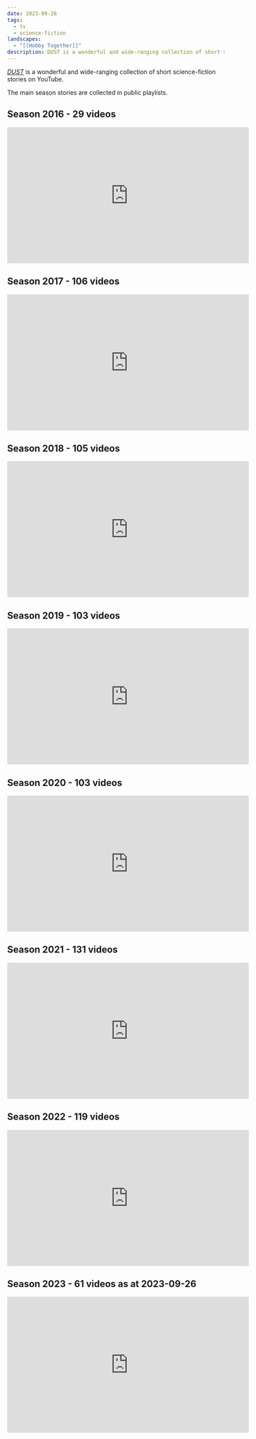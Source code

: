 ```yaml
---
date: 2023-09-26
tags:
  - tv
  - science-fiction
landscapes:
  - "[[Hobby Together]]"
description: DUST is a wonderful and wide-ranging collection of short science-fiction stories on YouTube.
---
```

*[DUST](https://www.youtube.com/@watchdust)* is a wonderful and wide-ranging collection of short science-fiction stories on YouTube.

The main season stories are collected in public playlists.

## Season 2016 - 29 videos
<iframe width="560" height="315" src="https://www.youtube.com/embed/videoseries?si=3GONX7Bpbji3nddO&amp;list=PLTUN1CaiMGrhspZbPyX8nw8fP-o9lSLX3" title="YouTube video player" frameborder="0" allow="accelerometer; autoplay; clipboard-write; encrypted-media; gyroscope; picture-in-picture; web-share" allowfullscreen></iframe>

## Season 2017 - 106 videos
<iframe width="560" height="315" src="https://www.youtube.com/embed/videoseries?si=e8PxqBA9LQYN7IS2&amp;list=PLTUN1CaiMGrg-6HC3PzPHsF6cprAjYrqw" title="YouTube video player" frameborder="0" allow="accelerometer; autoplay; clipboard-write; encrypted-media; gyroscope; picture-in-picture; web-share" allowfullscreen></iframe>

## Season 2018 - 105 videos
<iframe width="560" height="315" src="https://www.youtube.com/embed/videoseries?si=kW-7zbCQrs2yRAqg&amp;list=PLTUN1CaiMGri0G8NEZAn6pcpzsApLE1f_" title="YouTube video player" frameborder="0" allow="accelerometer; autoplay; clipboard-write; encrypted-media; gyroscope; picture-in-picture; web-share" allowfullscreen></iframe>

## Season 2019 - 103 videos
<iframe width="560" height="315" src="https://www.youtube.com/embed/videoseries?si=Dd06P7r-L9nyAFWj&amp;list=PLTUN1CaiMGrh-YMwD7tGFvlSOxOLgqioB" title="YouTube video player" frameborder="0" allow="accelerometer; autoplay; clipboard-write; encrypted-media; gyroscope; picture-in-picture; web-share" allowfullscreen></iframe>

## Season 2020 - 103 videos
<iframe width="560" height="315" src="https://www.youtube.com/embed/videoseries?si=TIE8EOpbzdFggVyS&amp;list=PLTUN1CaiMGrj0OvXG2mNFSLc4iu-nuT96" title="YouTube video player" frameborder="0" allow="accelerometer; autoplay; clipboard-write; encrypted-media; gyroscope; picture-in-picture; web-share" allowfullscreen></iframe>

## Season 2021 - 131 videos
<iframe width="560" height="315" src="https://www.youtube.com/embed/videoseries?si=czvKDg7VUDDWQXFa&amp;list=PLTUN1CaiMGrhsjGvMuN0Qk-Q5pRrmloMC" title="YouTube video player" frameborder="0" allow="accelerometer; autoplay; clipboard-write; encrypted-media; gyroscope; picture-in-picture; web-share" allowfullscreen></iframe>

## Season 2022 - 119 videos
<iframe width="560" height="315" src="https://www.youtube.com/embed/videoseries?si=2kFNCFkcoF4a7px0&amp;list=PLTUN1CaiMGrhs47jK3Z6AE36XqQOH7TUG" title="YouTube video player" frameborder="0" allow="accelerometer; autoplay; clipboard-write; encrypted-media; gyroscope; picture-in-picture; web-share" allowfullscreen></iframe>

## Season 2023 - 61 videos as at 2023-09-26
<iframe width="560" height="315" src="https://www.youtube.com/embed/videoseries?si=Ess3QfJe0WH4rINe&amp;list=PLTUN1CaiMGrje1VjvnEzmtCMs8zw4Y3M4" title="YouTube video player" frameborder="0" allow="accelerometer; autoplay; clipboard-write; encrypted-media; gyroscope; picture-in-picture; web-share" allowfullscreen></iframe>

